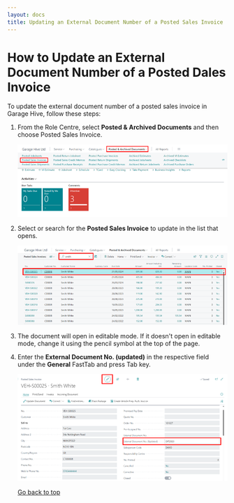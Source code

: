 ```yaml
---
layout: docs
title: Updating an External Document Number of a Posted Sales Invoice 
---
```


<a name="top"></a>

# How to Update an External Document Number of a Posted Dales Invoice
To update the external document number of a posted sales invoice in Garage Hive, follow these steps:
1. From the Role Centre, select **Posted & Archived Documents** and then choose Posted Sales Invoice. 

   ![](media/garagehive-salesinvoice-menu.png)

2. Select or search for the **Posted Sales Invoice** to update in the list that opens.

   ![](media/garagehive-salesinvoice-menu2.png)

3. The document will open in editable mode. If it doesn't open in editable mode, change it using the pencil symbol at the top of the page.
4. Enter the **External Document No. (updated)** in the respective field under the **General** FastTab and press Tab key. 

   ![](media/garagehive-salesinvoice-update-external-document-number3.png)


   [Go back to top](#top)

